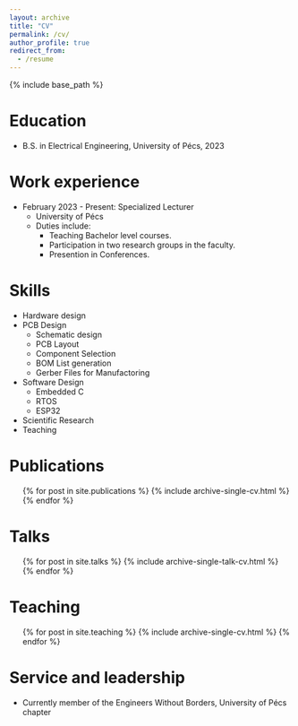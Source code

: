 ```yaml
---
layout: archive
title: "CV"
permalink: /cv/
author_profile: true
redirect_from:
  - /resume
---
```


{% include base_path %}

Education
======
* B.S. in Electrical Engineering, University of Pécs, 2023


Work experience
======
* February 2023 - Present: Specialized Lecturer
  * University of Pécs
  * Duties include: 
    * Teaching Bachelor level courses.
    * Participation in two research groups in the faculty.
    * Presention in Conferences.
  
  
  
Skills
======
* Hardware design
* PCB Design
  * Schematic design
  * PCB Layout
  * Component Selection
  * BOM List generation
  * Gerber Files for Manufactoring 
* Software Design
  * Embedded C
  * RTOS
  * ESP32
* Scientific Research
* Teaching

Publications
======
  <ul>{% for post in site.publications %}
    {% include archive-single-cv.html %}
  {% endfor %}</ul>
  
Talks
======
  <ul>{% for post in site.talks %}
    {% include archive-single-talk-cv.html %}
  {% endfor %}</ul>
  
Teaching
======
  <ul>{% for post in site.teaching %}
    {% include archive-single-cv.html %}
  {% endfor %}</ul>
  
Service and leadership
======
* Currently member of the Engineers Without Borders, University of Pécs chapter
